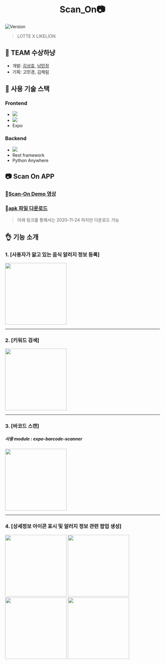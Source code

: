 <h1 align="center"> Scan_On📷 </h1>
<p>
  <img alt="Version" src="https://img.shields.io/badge/version-0.1.0-blue.svg?cacheSeconds=2592000" />
</p>

> LOTTE X LIKELION 

## 🦁 TEAM 수상하냥
- 개발: [김상효](https://github.com/SH0123), [남민정](https://github.com/RunaNam)
- 기획: 고민경, 김채림


## 🐶 사용 기술 스택
### Frontend
- <img src="https://img.shields.io/badge/react_native%20-%2320232a.svg?&style=for-the-badge&logo=react&logoColor=%2361DAFB"/>
- <img src="https://img.shields.io/badge/javascript%20-%23323330.svg?&style=for-the-badge&logo=javascript&logoColor=%23F7DF1E"/>
- Expo
### Backend
- <img src="https://img.shields.io/badge/django%20-%23092E20.svg?&style=for-the-badge&logo=django&logoColor=white"/>
- Rest framework
- Python Anywhere



## 📷 Scan On APP

### 🎥[Scan-On Demo 영상](https://youtu.be/bmheNd4CJQo)

### 📲[apk 파일 다운로드](https://expo.io/artifacts/d9200809-242f-4d70-b4d4-3061fda60f4a)

> 아래 링크를 통해서는 2020-11-24 까지만 다운로드 가능


## 👌 기능 소개

### 1. [사용자가 앓고 있는 음식 알러지 정보 등록]


<img src= "https://user-images.githubusercontent.com/26588989/97098908-a9ea3900-16c5-11eb-9550-fc59e109da7e.jpg" width=200 >

---
### 2. [키워드 검색]


<img src= "https://user-images.githubusercontent.com/26588989/97098910-af478380-16c5-11eb-9ec4-b86c6f76b9df.jpg" width=200 >

---
### 3. [바코드 스캔]

##### 사용 module : expo-barcode-scanner

<img src= "https://user-images.githubusercontent.com/26588989/97098917-c4241700-16c5-11eb-88fb-d41522b3d78e.jpg" width=200 >


---

### 4. [상세정보 아이콘 표시 및 알러지 정보 관련 팝업 생성]

<div>
<img src= "https://user-images.githubusercontent.com/26588989/97098919-daca6e00-16c5-11eb-8752-caca73298d95.jpg" width=200 >
<img src= "https://user-images.githubusercontent.com/26588989/97098927-f2a1f200-16c5-11eb-81a0-f6756340ef00.jpg" width=200 >
<img src= "https://user-images.githubusercontent.com/26588989/97098922-e6b63000-16c5-11eb-85ce-770d385cd779.jpg" width=200 >
<img src= "https://user-images.githubusercontent.com/26588989/97098924-e9b12080-16c5-11eb-993f-4f2c4cc8a3b9.jpg" width=200 >
</div>








